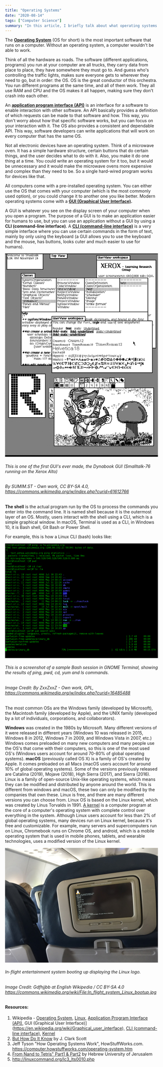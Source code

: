 ```yaml
---
title: "Operating Systems"
date: "2020-08-14"
tags: ["Computer Science"]
summary: "In this article, I briefly talk about what operating systems are. I also simply describe what API, GUI, and CLI are."
---
```


The **[Operating System](https://en.wikipedia.org/wiki/Operating_system)** (OS for short) is the most important software that runs on a computer. Without an operating system, a computer wouldn't be able to work.

Think of all the hardware as roads. The software (different applications, programs) you run at your computer are all trucks, they carry data from place to place, they have somewhere they must go to. And guess who's controlling the traffic lights, makes sure everyone gets to wherever they need to go, but in order: the OS. OS is the great conductor of this orchestra. You run different programs at the same time, and all of them work. They all use RAM and CPU and the OS makes it all happen, making sure they don't crash into each other.

An **[application program interface (API)](https://en.wikipedia.org/wiki/API)** is an interface for a software to enable interaction with other software. An API basically provides a definition of which requests can be made to that software and how. This way, you don't worry about how that specific software works, but you can focus on your interaction with it. The OS also provides a consistent and dependable API. This way, software developers can write applications that will work on every computer that has the same OS.

Not all electronic devices have an operating system. Think of a microwave oven. It has a simple hardware structure, certain buttons that do certain things, and the user decides what to do with it. Also, you make it do one thing at a time. You could write an operating system for it too, but it would be unnecessary and it would make the microwave ovens more expensive and complex than they need to be. So a single hard-wired program works for devices like that.

All computers come with a pre-installed operating system. You can either use the OS that comes with your computer (which is the most commonly used option), or you could change it to another one you like better. Modern operating systems come with a **[GUI (Graphical User Interface)](https://en.wikipedia.org/wiki/Graphical_user_interface).**

A GUI is whatever you see on the display screen of your computer when you open a program. The purpose of a GUI is to make an application easier for humans to use, but you can use an application without a GUI by using a **CLI (command-line interface)**. A **[CLI (command-line interface)](https://en.wikipedia.org/wiki/Command-line_interface)** is a very simple interface where you can use certain commands in the form of text, mainly by only using the keyboard (a GUI allows you to use the keyboard and the mouse, has buttons, looks cuter and much easier to use for humans).

![Dynabook GUI](../images/blog/os/Smalltalk-76.png)

###### This is one of the first GUI's ever made, the Dynabook GUI (Smalltalk-76 running on the Xerox Alto)

###### By SUMIM.ST - Own work, CC BY-SA 4.0, https://commons.wikimedia.org/w/index.php?curid=61612766

**The shell** is the actual program run by the OS to process the commands you enter into the command line. It is named shell because it is the outermost layer of an OS. Mostly, users interact with the shell using a CLI, which is a simple graphical window. In macOS, Terminal is used as a CLI, in Windows 10, it is Bash shell, Git Bash or Power Shell.

For example, this is how a Linux CLI (bash) looks like:

![Gnome Terminal](../images/blog/os/Linux_command-line._Bash._GNOME_Terminal._screenshot.png)

###### This is a screenshot of a sample Bash session in GNOME Terminal, showing the results of ping, pwd, cd, yum and ls commands.

###### Image Credit: By ZxxZxxZ - Own work, GPL, https://commons.wikimedia.org/w/index.php?curid=16485488

The most common OSs are the Windows family (developed by Microsoft), the Macintosh family (developed by Apple), and the UNIX family (developed by a lot of individuals, corporations, and collaborators).

**Windows** was created in the 1980s by Microsoft. Many different versions of it were released in different years (Windows 10 was released in 2015, Windows 8 in 2012, Windows 7 in 2009, and Windows Vista in 2007, etc.) Windows comes preloaded on many new computers and many people use the OS's that come with their computers, so this is one of the most used OS's (Windows users account for around 70-80% of global operating systems). **macOS** (previously called OS X) is a family of OS's created by Apple. It comes preloaded on all Macs (macOS users account for around 10% of global operating systems). Some of the versions previously released are Catalina (2019), Mojave (2018), High Sierra (2017), and Sierra (2016). Linux is a family of open-source Unix-like operating systems, which means they can be modified and distributed by anyone around the world. This is different from windows and macOS, these two can only be modified by the companies that own these. Linux is free, and there are many different versions you can choose from. Linux OS is based on the Linux kernel, which was created by Linus Torvalds in 1991. [A kernel](<https://en.wikipedia.org/wiki/Kernel_(operating_system)>) is a computer program at the core of a computer's operating system with complete control over everything in the system. Although Linux users account for less than 2% of global operating systems, many devices run on Linux kernel, because it's free and customizable. For example, many servers and supercomputers run on Linux, Chromebook runs on Chrome OS, and android, which is a mobile operating system that is used in mobile phones, tablets, and wearable technologies, uses a modified version of the Linux kernel.

![Linux based in-flight entertainment system](../images/blog/os/1920px-In_flight_system_Linux_bootup.jpg)

###### In-flight entertainment system booting up displaying the Linux logo.

###### Image Credit: Gdfhjjbb at English Wikipedia / CC BY-SA 4.0 <https://commons.wikimedia.org/wiki/File:In_flight_system_Linux_bootup.jpg>

#### Resources:

1. Wikipedia - [Operating System](https://en.wikipedia.org/wiki/Operating_system), [Linux](https://en.wikipedia.org/wiki/Linux), [Application Program Interface (API)](https://en.wikipedia.org/wiki/API), GUI (Graphical User Interface)](https://en.wikipedia.org/wiki/Graphical_user_interface), [CLI (command-line interface)](https://en.wikipedia.org/wiki/Command-line_interface), [Kernel](<https://en.wikipedia.org/wiki/Kernel_(operating_system)>)
2. [But How Do It Know](http://www.buthowdoitknow.com/index.html) by J. Clark Scott
3. Jeff Tyson "How Operating Systems Work",
   HowStuffWorks.com. <https://computer.howstuffworks.com/operating-system.htm>
4. [From Nand to Tetris" Part1 & Part2](https://www.nand2tetris.org/) by Hebrew University of Jerusalem
5. http://linuxcommand.org/lc3_lts0010.php
